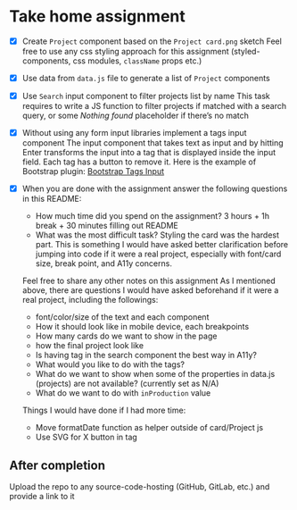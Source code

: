 # Take home assignment

- [x] Create `Project` component based on the `Project card.png` sketch
      Feel free to use any css styling approach for this assignment (styled-components, css modules, `className` props etc.)

- [x] Use data from `data.js` file to generate a list of `Project` components

- [x] Use `Search` input component to filter projects list by name
      This task requires to write a JS function to filter projects if matched with a search query, or some _Nothing found_ placeholder if there’s no match

- [x] Without using any form input libraries implement a tags input component
      The input component that takes text as input and by hitting Enter transforms the input into a tag that is displayed inside the input field. Each tag has a button to remove it.
      Here is the example of Bootstrap plugin: [Bootstrap Tags Input](https://bootstrap-tagsinput.github.io/bootstrap-tagsinput/examples/)

- [x] When you are done with the assignment answer the following questions in this README:

  - How much time did you spend on the assignment?
    3 hours + 1h break + 30 minutes filling out README
  - What was the most difficult task?
    Styling the card was the hardest part. This is something I would have asked better clarification before jumping into code if it were a real project, especially with font/card size, break point, and A11y concerns.

  Feel free to share any other notes on this assignment
  As I mentioned above, there are questions I would have asked beforehand if it were a real project, including the followings:

  - font/color/size of the text and each component
  - How it should look like in mobile device, each breakpoints
  - How many cards do we want to show in the page
  - how the final project look like
  - Is having tag in the search component the best way in A11y?
  - What would you like to do with the tags?
  - What do we want to show when some of the properties in data.js (projects) are not available? (currently set as N/A)
  - What do we want to do with `inProduction` value

  Things I would have done if I had more time:

  - Move formatDate function as helper outside of card/Project js
  - Use SVG for X button in tag

## After completion

Upload the repo to any source-code-hosting (GitHub, GitLab, etc.) and provide a link to it
